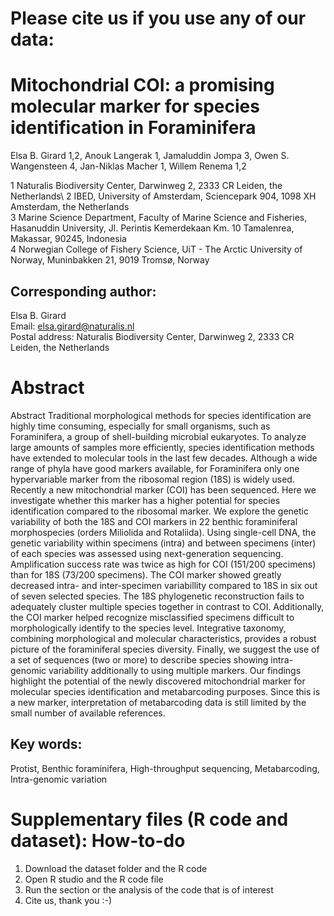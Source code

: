 # Please cite us if you use any of our data: 


# Mitochondrial COI: a promising molecular marker for species identification in Foraminifera

Elsa B. Girard 1,2, Anouk Langerak 1, Jamaluddin Jompa 3, Owen S. Wangensteen 4, Jan-Niklas Macher 1, Willem Renema 1,2

1 Naturalis Biodiversity Center, Darwinweg 2, 2333 CR Leiden, the Netherlands\ 
2 IBED, University of Amsterdam, Sciencepark 904, 1098 XH Amsterdam, the Netherlands\
3 Marine Science Department, Faculty of Marine Science and Fisheries, Hasanuddin University, Jl. Perintis Kemerdekaan Km. 10 Tamalenrea, Makassar, 90245, Indonesia\
4 Norwegian College of Fishery Science, UiT - The Arctic University of Norway, Muninbakken 21, 9019 Tromsø, Norway

## Corresponding author: 
Elsa B. Girard\
Email: elsa.girard@naturalis.nl\
Postal address: Naturalis Biodiversity Center, Darwinweg 2, 2333 CR Leiden, the Netherlands


# Abstract

Abstract
Traditional morphological methods for species identification are highly time consuming, especially for small organisms, such as Foraminifera, a group of shell-building microbial eukaryotes. To analyze large amounts of samples more efficiently, species identification methods have extended to molecular tools in the last few decades. Although a wide range of phyla have good markers available, for Foraminifera only one hypervariable marker from the ribosomal region (18S) is widely used. Recently a new mitochondrial marker (COI) has been sequenced. Here we investigate whether this marker has a higher potential for species identification compared to the ribosomal marker. We explore the genetic variability of both the 18S and COI markers in 22 benthic foraminiferal morphospecies (orders Miliolida and Rotaliida). Using single-cell DNA, the genetic variability within specimens (intra) and between specimens (inter) of each species was assessed using next-generation sequencing. Amplification success rate was twice as high for COI (151/200 specimens) than for 18S (73/200 specimens). The COI marker showed greatly decreased intra- and inter-specimen variabillity compared to 18S in six out of seven selected species. The 18S phylogenetic reconstruction fails to adequately cluster multiple species together in contrast to COI. Additionally, the COI marker helped recognize misclassified specimens difficult to morphologically identify to the species level. Integrative taxonomy, combining morphological and molecular characteristics, provides a robust picture of the foraminiferal species diversity. Finally, we suggest the use of a set of sequences (two or more) to describe species showing intra-genomic variability additionally to using multiple markers. Our findings highlight the potential of the newly discovered mitochondrial marker for molecular species identification and metabarcoding purposes. Since this is a new marker, interpretation of metabarcoding data is still limited by the small number of available references.

## Key words: 
Protist, Benthic foraminifera, High-throughput sequencing, Metabarcoding, Intra-genomic variation

# Supplementary files (R code and dataset): How-to-do
1. Download the dataset folder and the R code
2. Open R studio and the R code file
3. Run the section or the analysis of the code that is of interest
4. Cite us, thank you :-)
